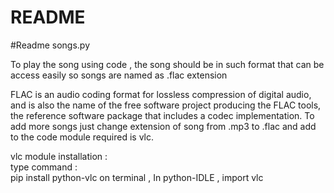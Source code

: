 # README


#Readme songs.py

To play the song using code , the song should be in such format that can be access easily so songs are named as .flac extension

FLAC is an audio coding format for lossless compression of digital audio, and is also the name of the free software project producing the FLAC tools, the reference software package that includes a codec implementation.
To add more songs just change extension of song from .mp3 to .flac and add to the code
module required is vlc.

vlc module installation :  
type command :  
pip install python-vlc on terminal ,
In python-IDLE ,
import vlc 
